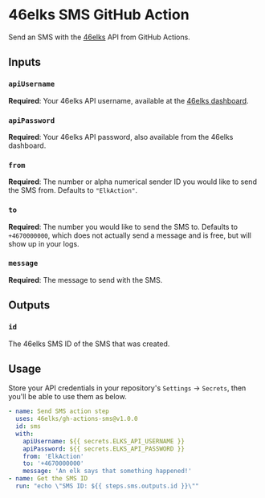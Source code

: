 # 46elks SMS GitHub Action

Send an SMS with the [46elks](https://46elks.com/) API from GitHub
Actions.


## Inputs

### `apiUsername`
**Required**: Your 46elks API username, available at the
[46elks dashboard](https://46elks.com/account).

### `apiPassword`
**Required**: Your 46elks API password, also available from the 46elks
dashboard.

### `from`
**Required**: The number or alpha numerical sender ID you would like to
send the SMS from. Defaults to `"ElkAction"`.

### `to`
**Required**: The number you would like to send the SMS to. Defaults to
`+4670000000`, which does not actually send a message and is free, but
will show up in your logs.

### `message`
**Required**: The message to send with the SMS.

## Outputs

### `id`
The 46elks SMS ID of the SMS that was created.


## Usage

Store your API credentials in your repository's `Settings` -> `Secrets`,
then you'll be able to use them as below.

```yaml
- name: Send SMS action step
  uses: 46elks/gh-actions-sms@v1.0.0
  id: sms
  with:
    apiUsername: ${{ secrets.ELKS_API_USERNAME }}
    apiPassword: ${{ secrets.ELKS_API_PASSWORD }}
    from: 'ElkAction'
    to: '+4670000000'
    message: 'An elk says that something happened!'
- name: Get the SMS ID
  run: "echo \"SMS ID: ${{ steps.sms.outputs.id }}\""
```
